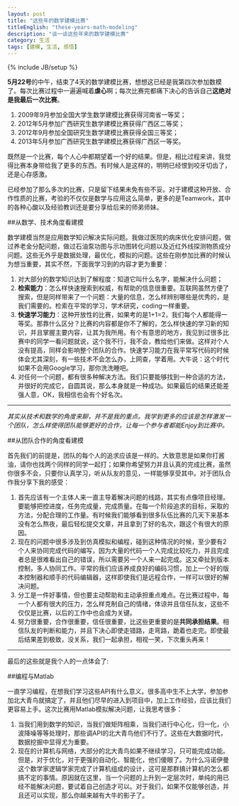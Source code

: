```yaml
---
layout: post
title: "这些年的数学建模比赛"
titleEnglish: "these-years-math-modeling"
description: "谈一谈这些年来的数学建模比赛"
category: 生活
tags: [建模, 生活, 感悟]
---
```

{% include JB/setup %}

**5月22号**的中午，结束了4天的数学建模比赛，想想这已经是我第四次参加数模了。每次比赛过程中一遍遍喊着**虐心**啊；每次比赛完都痛下决心的告诉自己**这绝对是我最后一次比赛**。

1. 2009年9月参加全国大学生数学建模比赛获得河南省一等奖；
2. 2012年5月参加广西研究生数学建模比赛获得广西区二等奖；
3. 2012年9月参加全国研究生数学建模比赛获得全国三等奖；
4. 2013年5月参加广西研究生数学建模比赛获得广西区一等奖。

既然是一个比赛，每个人心中都期望着一个好的结果。但是，相比过程来讲，我觉得比赛本身带给我了更多的东西。有时候人是这样的，明明已经恨到咬牙切齿了，还是心存感激。

已经参加了那么多次的比赛，只是留下结果未免有些不妥。对于建模这种开放、合作性质的比赛，考验的不仅仅是数学与应用这么简单，更多的是Teamwork，其中的各种心酸以及经验教训还是要分享给后来的师弟师妹。

##从数学、技术角度看建模

数学建模当然是应用数学知识解决实际问题。我做过医院的病床优化安排问题，做过养老金分配问题，做过石油泵功图与示功图转化问题以及近红外线探测物质成分问题。这些无外乎是数据处理，最优化，模拟的问题。这些在刚参加比赛的时候认为想当重要，其实不然，下面我学习到的内容才更为重要：

1. 对大部分的数学知识达到了解程度：知道它叫什么名字，能解决什么问题；
2. **检索能力**：怎么样快速搜索到权威，有帮助的信息很重要。互联网虽然方便了搜索，但是同样带来了一个问题：大量的信息，怎么样辨别哪些是优秀的，是我们需要的。检索在平常的学习，学术研究，coding一样重要。
3. **快速学习能力**：这种开放性的比赛，如果考的是1+1=2，我们每个人都能得一等奖。那靠什么区分？比赛的内容都是你不了解的，怎么样快速的学习新的知识，并且掌握主要内容，让其为我所用。有个有意思的地方，我见到过很多比赛中的同学一看问题就说，这个我不行，我不会，教给他们来做。这样对个人没有提高，同样会影响整个团队的合作。快速学习能力在我平常写代码的时候体会尤其深刻，有一些技术不会怎么办，上网查，学着用。大牛说：这个时代如果不会用Google学习，那你洗洗睡吧。
4. 对任何一个问题，都有很多种解决方法。我们只要能够找到一种合适的方法，并很好的完成它，自圆其说，那么本身就是一种成功。如果最后的结果还能差强人意，OK，我相信也会有个好名次。

***

*其实从技术和数学的角度来聊，并不是我的重点。我学到更多的应该是怎样激发一个团队，怎么样使得团队能够更好的合作，让每一个参与者都能Enjoy到比赛中。*

##从团队合作的角度看建模

首先我们的前提是，团队的每个人的追求应该是一样的。大致意思是如果你打酱油，请你也找两个同样的同学一起打；如果你希望努力并且认真的完成比赛，虽然你很多不会，只要你认真学习，听从队友的意见，一样能够享受其中。对于团队合作我分享下我的感受：

1. 首先应该有一个主体人来一直主导着解决问题的线路，其实有点像项目经理。要能够把控进度，任务完成量，完成质量。在每一个阶段追求的目标，采取的方法，分配合理的工作量。有时候我们能够看到很多队伍比赛的几天下来基本没有怎么熬夜，最后轻松提交文章，并且拿到了好的名次，跟这个有很大的原因。
2. 现在的问题中很多涉及到仿真模拟和编程，碰到这种情况的时候，至少要有2个人来协同完成代码的编写，因为大量的代码一个人完成比较吃力，并且完成者总是很难看出自己的错误，所以需要另一个人来一起完成。这又牵扯到版本控制，多人协同工作。平常的我们应该养成良好的编码习惯，加上一个好的版本控制器和顺手的代码编辑器，这样即使我们是远程合作，一样可以很好的解决问题。
3. 分工是一件好事情，但也要主动帮助和主动承担重点难点。在比赛过程中，每一个人都有很大的压力，怎么样克制自己的情绪，体谅并且信任队友，这些不仅仅是比赛，以后的工作中也会成为关键。
4. 努力很重要，合作很重要，信任很重要，比这些更重要的是**共同承担结果**。相信队友的判断和能力，并且下决心即使走错路，走弯路，跪着也走完。即使最后结果差到极致，没关系，我们一起承担，相视一笑，下次重头再来！

***

最后的这些就是我个人的一点体会了:

##编程与Matlab

一直学习编程，在想我们学习这些API有什么意义。很多高中生不上大学，参加参加北大青鸟就搞定了，并且他们尽早的进入到项目中，加上工作经验，应该比我们更容易上手。这次比赛用Matlab模拟解决问题，让我思考很多：

1. 当我们用到数学的知识，当我们做矩阵相乘，当我们进行中心化，归一化，小波降噪等等处理时，那些调API的北大青鸟他们不行了。这些在大数据时代，数据挖掘中显得尤为重要。
2. 现在的计算机与网络，大部分的北大青鸟如果不继续学习，只可能完成功能。但是，对于优化，对于更强的自动化、智能化，他们傻眼了。为什么冯诺伊曼这个数学家逻辑学家完成了计算机组成的设计，这可是那群搞计算机的怎么都搞不定的事情。原因就在这里，当一个问题的上升到一定层次时，单纯的用已经不能解决问题，要试着自己创造才可以。对于我们，如果不仅能够创造，并且还可以实现，那么你越来越有大牛的影子了。
